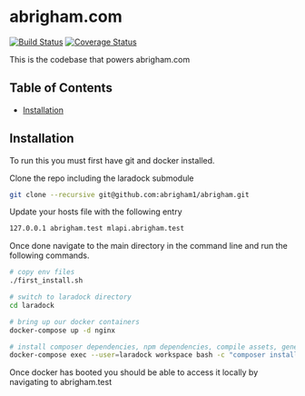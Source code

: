 # abrigham.com
[![Build Status](https://travis-ci.org/abrigham1/abrigham.svg?branch=master)](https://travis-ci.org/abrigham1/abrigham)
[![Coverage Status](https://coveralls.io/repos/github/abrigham1/abrigham/badge.svg?branch=master)](https://coveralls.io/github/abrigham1/abrigham?branch=master)

This is the codebase that powers abrigham.com

## Table of Contents
* [Installation](#installation)

## Installation
To run this you must first have git and docker installed.

Clone the repo including the laradock submodule
```bash
git clone --recursive git@github.com:abrigham1/abrigham.git
```

Update your hosts file with the following entry
```bash
127.0.0.1 abrigham.test mlapi.abrigham.test
```

Once done navigate to the main directory in the command line and run the following commands.
```bash
# copy env files
./first_install.sh

# switch to laradock directory
cd laradock

# bring up our docker containers
docker-compose up -d nginx

# install composer dependencies, npm dependencies, compile assets, generate encryption key
docker-compose exec --user=laradock workspace bash -c "composer install -n && php artisan key:generate --ansi && npm install && npm run dev"
```

Once docker has booted you should be able to access it locally by navigating to abrigham.test